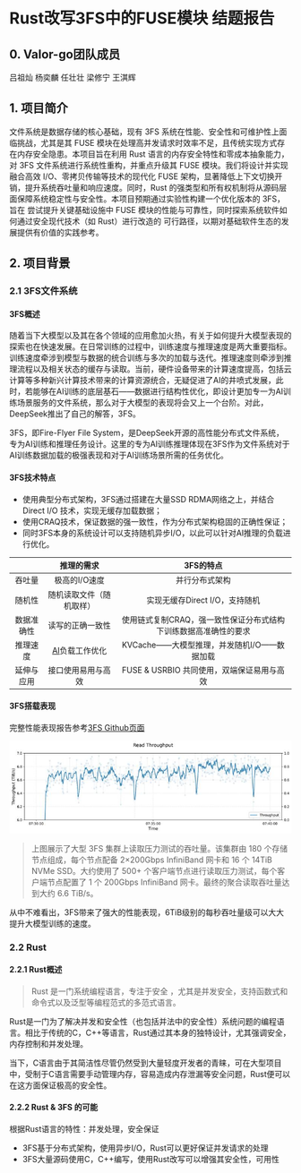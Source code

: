 # Rust改写3FS中的FUSE模块 结题报告
## 0. Valor-go团队成员
吕祖灿  杨奕麟  任壮壮  梁修宁  王淇辉

## 1. 项目简介
文件系统是数据存储的核心基础，现有 3FS 系统在性能、安全性和可维护性上面临挑战，尤其是其 FUSE 模块在处理高并发请求时效率不足，且传统实现方式存在内存安全隐患。本项目旨在​​利用 Rust 语言的内存安全特性和零成本抽象能力，对 3FS 文件系统进行系统性重构，并重点升级其 FUSE 模块​​。我们将设计并实现融合高效 I/O、零拷贝传输等技术的现代化 FUSE 架构，显著降低上下文切换开销，提升系统吞吐量和响应速度。同时，Rust 的强类型和所有权机制将从源码层面保障系统稳定性与安全性。本项目预期通过实验性构建一个优化版本的 3FS，旨在 ​​尝试​​提升关键基础设施中 FUSE 模块的性能与可靠性，​​同时探索​​系统软件如何通过安全现代技术（如 Rust）进行改造的 ​​可行路径​​，以期对基础软件生态的发展 ​​提供有价值的实践参考​​。

## 2. 项目背景
### 2.1 3FS文件系统

#### 3FS概述

随着当下大模型以及其在各个领域的应用愈加火热，有关于如何提升大模型表现的探索也在快速发展。在日常训练的过程中，训练速度与推理速度是两大重要指标。训练速度牵涉到模型与数据的统合训练与多次的加载与迭代。推理速度则牵涉到推理流程以及相关状态的缓存与读取。当前，硬件设备带来的计算速度提高，包括云计算等多种新兴计算技术带来的计算资源统合，无疑促进了AI的井喷式发展，此时，若能够在AI训练的底层基石——数据进行结构性优化，即设计更加专一为AI训练场景服务的文件系统，那么对于大模型的表现将会又上一个台阶。对此，DeepSeek推出了自己的解答，3FS。

3FS，即Fire-Flyer File System，是DeepSeek开源的高性能分布式文件系统，专为AI训练和推理任务设计。这里的专为AI训练推理体现在3FS作为文件系统对于AI训练数据加载的极强表现和对于AI训练场景所需的任务优化。

#### 3FS技术特点

- 使用典型分布式架构，3FS通过搭建在大量SSD RDMA网络之上，并结合Direct I/O 技术，实现无缓存加载数据；
- 使用CRAQ技术，保证数据的强一致性，作为分布式架构稳固的正确性保证；
- 同时3FS本身的系统设计可以支持随机异步I/O，以此可以针对AI推理的负载进行优化。

|       |          推理的需求           |               3FS的特点               |
| :---: | :----------------------: | :--------------------------------: |
|  吞吐量  |         极高的I/O速度         |              并行分布式架构               |
|  随机性  |       随机读取文件（随机取样）       |        实现无缓存Direct I/O，支持随机        |
| 数据准确性 |         读写的正确一致性         | 使用链式复制CRAQ，强一致性保证分布式结构下训练数据高准确性的要求 |
| 推理速度  | [AI](http://4.ai/)负载工作优化 |    KVCache——大模型推理，并发随机I/O——数据加载    |
| 延伸与应用 |        接口使用易用与高效         |    FUSE & USRBIO 共同使用，双端保证易用与高效    |

#### 3FS搭载表现
完整性能表现报告参考[3FS Github页面](https://github.com/deepseek-ai/3FS "README.md")

![3FS performance](../investigation_report/pics/3FS_performance.jpg)
> 上图展示了大型 3FS 集群上读取压力测试的吞吐量。该集群由 180 个存储节点组成，每个节点配备 2×200Gbps InfiniBand 网卡和 16 个 14TiB NVMe SSD。大约使用了 500+ 个客户端节点进行读取压力测试，每个客户端节点配置了 1 个 200Gbps InfiniBand 网卡。最终的聚合读取吞吐量达到大约 6.6 TiB/s。


从中不难看出，3FS带来了强大的性能表现，6TiB级别的每秒吞吐量级可以大大提升大模型训练的速度。
### 2.2 Rust

#### 2.2.1 Rust概述

> Rust 是一门系统编程语言，专注于安全 ，尤其是并发安全，支持函数式和命令式以及泛型等编程范式的多范式语言。

Rust是一门为了解决并发和安全性（也包括并法中的安全性）系统问题的编程语言。相比于传统的C，C++等语言，Rust通过其本身的独特设计，尤其强调安全，内存控制和并发处理。

当下，C语言由于其简洁性尽管仍然受到大量轻度开发者的青睐，可在大型项目中，受制于C语言需要手动管理内存，容易造成内存泄漏等安全问题，Rust便可以在这方面保证极高的安全性。

#### 2.2.2 Rust & 3FS 的可能

根据Rust语言的特性：并发处理，安全保证

- 3FS基于分布式架构，使用异步I/O，Rust可以更好保证并发请求的处理
- 3FS大量源码使用C，C++编写，使用Rust改写可以增强其安全性，可用性